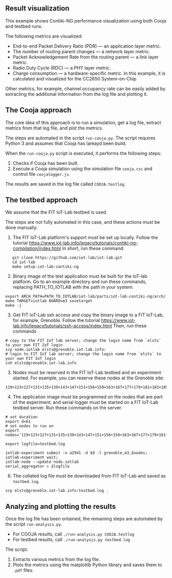 Result visualization
--------------------

This example shows Contiki-NG performance visualization using both Cooja and testbed runs.

The following metrics are visualized:

* End-to-end Packet Delivery Ratio (PDR) — an application layer metric.
* The number of routing parent changes — a network layer metric.
* Packet Acknowledgement Rate from the routing parent — a link layer metric.
* Radio Duty Cycle (RDC) — a PHY layer metric.
* Charge consumption — a hardware-specific metric. In this example,
  it is calculated and visualized for the CC2650 System-on-Chip

Other metrics, for example, channel occupancy rate can be easily added by extracting
the additional information from the log file and plotting it.


The Cooja approach
------------------

The core idea of this approach is to run a simulation, get a log file,
extract metrics from that log file, and plot the metrics.

The steps are automated in the script `run-cooja.py`.
The script requires Python 3 and assumes that Cooja has lareayd been build.

When the `run-cooja.py` script is executed, it performs the following steps:

1. Checks if Cooja has been built.
2. Execute a Cooja simulation using the simulation file `cooja.csc`
   and control file `coojalogger.js`.

The results are saved in the log file called `COOJA.testlog`.


The testbed approach
--------------------

We assume that the FIT IoT-Lab testbed is used.

The steps are not fully automated in this case, and these actions must be done manually:

1. The FIT IoT-Lab platform's support must be set up locally.
   Follow the tutorial https://www.iot-lab.info/legacy/tutorials/contiki-ng-compilation/index.html
   In short, run these command:
```
   git clone https://github.com/iot-lab/iot-lab.git
   cd iot-lab
   make setup-iot-lab-contiki-ng
```
2. Binary image of the test application must be built for the IoT-lab platform.
   Go to an example directory and run these commands, replacing PATH_TO_IOTLAB with the path in your system:
```
export ARCH_PATH=PATH_TO_IOTLAB/iot-lab/parts/iot-lab-contiki-ng/arch/
make TARGET=iotlab BOARD=m3 savetarget
make -j
```
3. Get FIT IoT-Lab ssh access and copy the binary image to a FIT IoT-Lab, for example, Grenoble.
   Follow the tutorial https://www.iot-lab.info/legacy/tutorials/ssh-access/index.html
   Then, run these commands
 ```
# copy to the FIT IoT lab server; change the login name from `elsts` to your own FIT IoT login
scp node.iotlab elsts@grenoble.iot-lab.info:
# login to FIT IoT lab server; change the login name from `elsts` to your own FIT IoT login
ssh elsts@grenoble.iot-lab.info
```
3. Nodes must be reserved in the FIT IoT-Lab testbed and an experiment started.
   For example, you can reserve these nodes at the Grenoble site:
```
119+123+127+131+135+139+143+147+151+156+159+163+167+177+179+181+183+185+188+190+193+195+197+199+200+203+205+207+211+215+219
```
4. The application image must be programmed on the nodes that are part of the experiment, and
   serial logger must be started on a FIT IoT-Lab testbed server.
   Run these commands on the server:
```
# set duration
export d=61
# set nodes to run on
export nodes='119+123+127+131+135+139+143+147+151+156+159+163+167+177+179+181+183+185+188+190+193+195+197+199+200+203+205+207+211+215+219'

export logfile=testbed.log

iotlab-experiment submit -n a2941 -d $d -l grenoble,m3,$nodes;
iotlab-experiment wait;
iotlab-node --update node.iotlab
serial_aggregator > $logfile
```
6. The collated log file must be downloaded from FIT IoT-Lab and saved as `testbed.log`.
```
scp elsts@grenoble.iot-lab.info:testbed.log .
```


Analyzing and plotting the results
----------------------------------

Once the log file has been ontained, the remaining steps are automated by the script `run-analysis.py`.

* For COOJA results, call `./run-analysis.py COOJA.testlog`
* For testbed results, call `./run-analysis.py testbed.log`

The script:

1. Extracts various metrics from the log file.
2. Plots the metrics using the matplotlib Python library and saves them to `.pdf` files.
